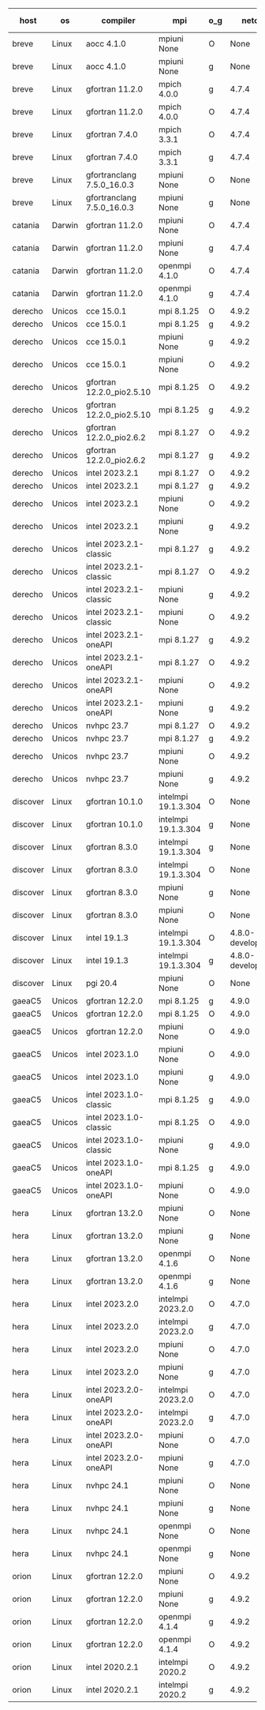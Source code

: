 

| host     | os       | compiler                              | mpi                      | o_g        | netcdf        | build       | u_pass          | u_fail          | s_pass            | s_fail            | e_pass             | e_fail             | nuopc_pass       | nuopc_fail       | artifacts link          |
|----------|----------|---------------------------------------|--------------------------|------------|---------------|-------------|-----------------|-----------------|-------------------|-------------------|--------------------|--------------------|------------------|------------------|-------------------------|
| breve | Linux | aocc 4.1.0 | mpiuni None  | O | None  | PASS | 12500 | 26 | 8 | 0 | 44 | 0 | None | None | <a href="https://github.com/esmf-org/esmf-test-artifacts/tree/36dc4614a28268a9d363fce41422d06efd549188/develop/aocc/4.1.0/O/mpiuni/None" target="_blank">36dc461</a> | 
| breve | Linux | aocc 4.1.0 | mpiuni None  | g | None  | PASS | 12500 | 26 | 8 | 0 | 44 | 0 | None | None | <a href="https://github.com/esmf-org/esmf-test-artifacts/tree/3c6a489dc06f881cef0feed0aca3a4799b3487e6/develop/aocc/4.1.0/g/mpiuni/None" target="_blank">3c6a489</a> | 
| breve | Linux | gfortran 11.2.0 | mpich 4.0.0  | g | 4.7.4  | PASS | 14194 | 0 | 50 | 0 | 81 | 0 | 56 | 0 | <a href="https://github.com/esmf-org/esmf-test-artifacts/tree/feda2a27981fc5a6c972c9bafc65f843d1ed981a/develop/gfortran/11.2.0/g/mpich/4.0.0" target="_blank">feda2a2</a> | 
| breve | Linux | gfortran 11.2.0 | mpich 4.0.0  | O | 4.7.4  | PASS | 14194 | 0 | 50 | 0 | 81 | 0 | 56 | 0 | <a href="https://github.com/esmf-org/esmf-test-artifacts/tree/c554107827f60c4bb0faf931a1aa6849be84dee2/develop/gfortran/11.2.0/O/mpich/4.0.0" target="_blank">c554107</a> | 
| breve | Linux | gfortran 7.4.0 | mpich 3.3.1  | O | 4.7.4  | PASS | 14194 | 0 | 50 | 0 | 81 | 0 | 56 | 0 | <a href="https://github.com/esmf-org/esmf-test-artifacts/tree/d403d0070a71a28cdcdecc1347aca2acfae4b44f/develop/gfortran/7.4.0/O/mpich/3.3.1" target="_blank">d403d00</a> | 
| breve | Linux | gfortran 7.4.0 | mpich 3.3.1  | g | 4.7.4  | PASS | 14194 | 0 | 50 | 0 | 81 | 0 | 56 | 0 | <a href="https://github.com/esmf-org/esmf-test-artifacts/tree/26ed8aa1e74e73985e050c7d4204c4c121a73762/develop/gfortran/7.4.0/g/mpich/3.3.1" target="_blank">26ed8aa</a> | 
| breve | Linux | gfortranclang 7.5.0_16.0.3 | mpiuni None  | O | None  | PASS | 12526 | 0 | 8 | 0 | 44 | 0 | None | None | <a href="https://github.com/esmf-org/esmf-test-artifacts/tree/ba6af8cc9a399b09143553410d7b69f87054418f/develop/gfortranclang/7.5.0_16.0.3/O/mpiuni/None" target="_blank">ba6af8c</a> | 
| breve | Linux | gfortranclang 7.5.0_16.0.3 | mpiuni None  | g | None  | PASS | 12526 | 0 | 8 | 0 | 44 | 0 | None | None | <a href="https://github.com/esmf-org/esmf-test-artifacts/tree/73ee4a9d083b38116bf9e32a85748be82e51c177/develop/gfortranclang/7.5.0_16.0.3/g/mpiuni/None" target="_blank">73ee4a9</a> | 
| catania | Darwin | gfortran 11.2.0 | mpiuni None  | O | 4.7.4  | PASS | 12526 | 0 | 8 | 0 | 44 | 0 | None | None | <a href="https://github.com/esmf-org/esmf-test-artifacts/tree/4768c860988cafc62c035a081e3b6a4c6eb28e3d/develop/gfortran/11.2.0/O/mpiuni/None" target="_blank">4768c86</a> | 
| catania | Darwin | gfortran 11.2.0 | mpiuni None  | g | 4.7.4  | PASS | 12526 | 0 | 8 | 0 | 44 | 0 | None | None | <a href="https://github.com/esmf-org/esmf-test-artifacts/tree/3692fba72862ec502ace4833aa35c69a13557162/develop/gfortran/11.2.0/g/mpiuni/None" target="_blank">3692fba</a> | 
| catania | Darwin | gfortran 11.2.0 | openmpi 4.1.0  | O | 4.7.4  | PASS | 14191 | 3 | 50 | 0 | 81 | 0 | 56 | 0 | <a href="https://github.com/esmf-org/esmf-test-artifacts/tree/11293c32cb2af93c946e570e5888d20df9ecca9c/develop/gfortran/11.2.0/O/openmpi/4.1.0" target="_blank">11293c3</a> | 
| catania | Darwin | gfortran 11.2.0 | openmpi 4.1.0  | g | 4.7.4  | PASS | 14191 | 3 | 50 | 0 | 81 | 0 | 56 | 0 | <a href="https://github.com/esmf-org/esmf-test-artifacts/tree/cdc2b3c4d7c46c596b83a4ec23a587f0c6a087d6/develop/gfortran/11.2.0/g/openmpi/4.1.0" target="_blank">cdc2b3c</a> | 
| derecho | Unicos | cce 15.0.1 | mpi 8.1.25  | O | 4.9.2  | PASS | 14116 | 78 | 50 | 0 | 81 | 0 | 56 | 0 | <a href="https://github.com/esmf-org/esmf-test-artifacts/tree/10f9a6329f9c336ed47fefdada4854526002867c/develop/cce/15.0.1/O/mpi/8.1.25" target="_blank">10f9a63</a> | 
| derecho | Unicos | cce 15.0.1 | mpi 8.1.25  | g | 4.9.2  | PASS | 14118 | 76 | 50 | 0 | 81 | 0 | 56 | 0 | <a href="https://github.com/esmf-org/esmf-test-artifacts/tree/64ca226a8a30150b59d1c9a111707099c12c7db5/develop/cce/15.0.1/g/mpi/8.1.25" target="_blank">64ca226</a> | 
| derecho | Unicos | cce 15.0.1 | mpiuni None  | g | 4.9.2  | PASS | 12450 | 76 | 8 | 0 | 44 | 0 | None | None | <a href="https://github.com/esmf-org/esmf-test-artifacts/tree/8bbe92f079b8eb30d1badff9b3867f0830971bff/develop/cce/15.0.1/g/mpiuni/None" target="_blank">8bbe92f</a> | 
| derecho | Unicos | cce 15.0.1 | mpiuni None  | O | 4.9.2  | PASS | 12291 | 235 | 8 | 0 | 44 | 0 | None | None | <a href="https://github.com/esmf-org/esmf-test-artifacts/tree/fc5685dc0036190e2d28c5a340c8eba5b8675df1/develop/cce/15.0.1/O/mpiuni/None" target="_blank">fc5685d</a> | 
| derecho | Unicos | gfortran 12.2.0_pio2.5.10 | mpi 8.1.25  | O | 4.9.2  | PASS | 14194 | 0 | 50 | 0 | 81 | 0 | 56 | 0 | <a href="https://github.com/esmf-org/esmf-test-artifacts/tree/6553b41d38d1105be224971f225f787b22d7f1f4/develop/gfortran/12.2.0_pio2.5.10/O/mpi/8.1.25" target="_blank">6553b41</a> | 
| derecho | Unicos | gfortran 12.2.0_pio2.5.10 | mpi 8.1.25  | g | 4.9.2  | PASS | 14194 | 0 | 50 | 0 | 81 | 0 | 56 | 0 | <a href="https://github.com/esmf-org/esmf-test-artifacts/tree/0bfd343cfe31b4d0ad916abd244ec25203946135/develop/gfortran/12.2.0_pio2.5.10/g/mpi/8.1.25" target="_blank">0bfd343</a> | 
| derecho | Unicos | gfortran 12.2.0_pio2.6.2 | mpi 8.1.27  | O | 4.9.2  | PASS | 14194 | 0 | 50 | 0 | 81 | 0 | 56 | 0 | <a href="https://github.com/esmf-org/esmf-test-artifacts/tree/9d0cef90a406a09507770c2ff900bc1e7f724ed3/develop/gfortran/12.2.0_pio2.6.2/O/mpi/8.1.27" target="_blank">9d0cef9</a> | 
| derecho | Unicos | gfortran 12.2.0_pio2.6.2 | mpi 8.1.27  | g | 4.9.2  | PASS | 14194 | 0 | 50 | 0 | 81 | 0 | 56 | 0 | <a href="https://github.com/esmf-org/esmf-test-artifacts/tree/2922b18bf7904618e9cc5a81c27e3ad2929bae15/develop/gfortran/12.2.0_pio2.6.2/g/mpi/8.1.27" target="_blank">2922b18</a> | 
| derecho | Unicos | intel 2023.2.1 | mpi 8.1.27  | O | 4.9.2  | PASS | 14194 | 0 | 50 | 0 | 81 | 0 | 56 | 0 | <a href="https://github.com/esmf-org/esmf-test-artifacts/tree/639b9d2ae578b1a7e53ed15b5369a5ca3055ac5d/develop/intel/2023.2.1/O/mpi/8.1.27" target="_blank">639b9d2</a> | 
| derecho | Unicos | intel 2023.2.1 | mpi 8.1.27  | g | 4.9.2  | PASS | 14194 | 0 | 50 | 0 | 81 | 0 | 56 | 0 | <a href="https://github.com/esmf-org/esmf-test-artifacts/tree/0e6b7b659de7ea83a3d422de33e28aade4d63664/develop/intel/2023.2.1/g/mpi/8.1.27" target="_blank">0e6b7b6</a> | 
| derecho | Unicos | intel 2023.2.1 | mpiuni None  | O | 4.9.2  | PASS | 12526 | 0 | 8 | 0 | 44 | 0 | None | None | <a href="https://github.com/esmf-org/esmf-test-artifacts/tree/24bccbe2cfc714ce911cffbf65811e5132059199/develop/intel/2023.2.1/O/mpiuni/None" target="_blank">24bccbe</a> | 
| derecho | Unicos | intel 2023.2.1 | mpiuni None  | g | 4.9.2  | PASS | 12526 | 0 | 8 | 0 | 44 | 0 | None | None | <a href="https://github.com/esmf-org/esmf-test-artifacts/tree/69ed94212aded2e8979183483f47a97af2744ea4/develop/intel/2023.2.1/g/mpiuni/None" target="_blank">69ed942</a> | 
| derecho | Unicos | intel 2023.2.1-classic | mpi 8.1.27  | g | 4.9.2  | PASS | 14194 | 0 | 50 | 0 | 81 | 0 | 56 | 0 | <a href="https://github.com/esmf-org/esmf-test-artifacts/tree/63029527fd3d99ba4b90eb780a3c3a22d1a82465/develop/intel/2023.2.1-classic/g/mpi/8.1.27" target="_blank">6302952</a> | 
| derecho | Unicos | intel 2023.2.1-classic | mpi 8.1.27  | O | 4.9.2  | PASS | 14194 | 0 | 50 | 0 | 81 | 0 | 56 | 0 | <a href="https://github.com/esmf-org/esmf-test-artifacts/tree/3f7bfee651f93df10d0e15ac531a1ffa490762da/develop/intel/2023.2.1-classic/O/mpi/8.1.27" target="_blank">3f7bfee</a> | 
| derecho | Unicos | intel 2023.2.1-classic | mpiuni None  | g | 4.9.2  | PASS | 12526 | 0 | 8 | 0 | 44 | 0 | None | None | <a href="https://github.com/esmf-org/esmf-test-artifacts/tree/ff549aa646543f12a31a29ed07714852ee43cd9c/develop/intel/2023.2.1-classic/g/mpiuni/None" target="_blank">ff549aa</a> | 
| derecho | Unicos | intel 2023.2.1-classic | mpiuni None  | O | 4.9.2  | PASS | 12526 | 0 | 8 | 0 | 44 | 0 | None | None | <a href="https://github.com/esmf-org/esmf-test-artifacts/tree/fc8eadd636c3abcfc735dcbbd3f708c6d3c30a7f/develop/intel/2023.2.1-classic/O/mpiuni/None" target="_blank">fc8eadd</a> | 
| derecho | Unicos | intel 2023.2.1-oneAPI | mpi 8.1.27  | g | 4.9.2  | PASS | 14194 | 0 | 50 | 0 | 81 | 0 | 56 | 0 | <a href="https://github.com/esmf-org/esmf-test-artifacts/tree/94888112e4cfeedf233d4772c9e7f9263ece9b40/develop/intel/2023.2.1-oneAPI/g/mpi/8.1.27" target="_blank">9488811</a> | 
| derecho | Unicos | intel 2023.2.1-oneAPI | mpi 8.1.27  | O | 4.9.2  | PASS | 14194 | 0 | 49 | 1 | 81 | 0 | 56 | 0 | <a href="https://github.com/esmf-org/esmf-test-artifacts/tree/330e068f8b16fbd315706b7d70f89be17943b2d6/develop/intel/2023.2.1-oneAPI/O/mpi/8.1.27" target="_blank">330e068</a> | 
| derecho | Unicos | intel 2023.2.1-oneAPI | mpiuni None  | O | 4.9.2  | PASS | 12526 | 0 | 8 | 0 | 44 | 0 | None | None | <a href="https://github.com/esmf-org/esmf-test-artifacts/tree/503a141784cc602b252f8a6a1c691db55c78ac76/develop/intel/2023.2.1-oneAPI/O/mpiuni/None" target="_blank">503a141</a> | 
| derecho | Unicos | intel 2023.2.1-oneAPI | mpiuni None  | g | 4.9.2  | PASS | 12526 | 0 | 8 | 0 | 44 | 0 | None | None | <a href="https://github.com/esmf-org/esmf-test-artifacts/tree/e40d347c75266a3c6d0428fb3192a77415238162/develop/intel/2023.2.1-oneAPI/g/mpiuni/None" target="_blank">e40d347</a> | 
| derecho | Unicos | nvhpc 23.7 | mpi 8.1.27  | O | 4.9.2  | PASS | 14194 | 0 | 50 | 0 | 81 | 0 | 56 | 0 | <a href="https://github.com/esmf-org/esmf-test-artifacts/tree/b3424e5d3fd68265df495b1bb1e8826f1e68327e/develop/nvhpc/23.7/O/mpi/8.1.27" target="_blank">b3424e5</a> | 
| derecho | Unicos | nvhpc 23.7 | mpi 8.1.27  | g | 4.9.2  | PASS | 14194 | 0 | 50 | 0 | 81 | 0 | 56 | 0 | <a href="https://github.com/esmf-org/esmf-test-artifacts/tree/3ce9b33e37ddbcfa4a9fb71eb3767a82df1f8a8f/develop/nvhpc/23.7/g/mpi/8.1.27" target="_blank">3ce9b33</a> | 
| derecho | Unicos | nvhpc 23.7 | mpiuni None  | O | 4.9.2  | PASS | 12526 | 0 | 8 | 0 | 44 | 0 | None | None | <a href="https://github.com/esmf-org/esmf-test-artifacts/tree/5b428dab52b048d5454886ed5ade84551ea7c118/develop/nvhpc/23.7/O/mpiuni/None" target="_blank">5b428da</a> | 
| derecho | Unicos | nvhpc 23.7 | mpiuni None  | g | 4.9.2  | PASS | 12526 | 0 | 8 | 0 | 44 | 0 | None | None | <a href="https://github.com/esmf-org/esmf-test-artifacts/tree/28b0b7a378bfa5bd7e65cf92eb9d29e975efbef5/develop/nvhpc/23.7/g/mpiuni/None" target="_blank">28b0b7a</a> | 
| discover | Linux | gfortran 10.1.0 | intelmpi 19.1.3.304  | O | None  | PASS | 14179 | 15 | 50 | 0 | 81 | 0 | 56 | 0 | <a href="https://github.com/esmf-org/esmf-test-artifacts/tree/81718f5bafed4d24c04cf0d3dd6aff3976ecbe52/develop/gfortran/10.1.0/O/intelmpi/19.1.3.304" target="_blank">81718f5</a> | 
| discover | Linux | gfortran 10.1.0 | intelmpi 19.1.3.304  | g | None  | PASS | 14179 | 15 | 50 | 0 | 81 | 0 | 56 | 0 | <a href="https://github.com/esmf-org/esmf-test-artifacts/tree/6c495d4943e5893a075012eb62da20c78ab3de92/develop/gfortran/10.1.0/g/intelmpi/19.1.3.304" target="_blank">6c495d4</a> | 
| discover | Linux | gfortran 8.3.0 | intelmpi 19.1.3.304  | g | None  | PASS | 14179 | 15 | 50 | 0 | 81 | 0 | 56 | 0 | <a href="https://github.com/esmf-org/esmf-test-artifacts/tree/a87957b2f3aaffed0bf66e18eafefbca7b77fb2d/develop/gfortran/8.3.0/g/intelmpi/19.1.3.304" target="_blank">a87957b</a> | 
| discover | Linux | gfortran 8.3.0 | intelmpi 19.1.3.304  | O | None  | PASS | 14179 | 15 | 50 | 0 | 81 | 0 | 56 | 0 | <a href="https://github.com/esmf-org/esmf-test-artifacts/tree/f263e594b4d7ded6eae35189bb7bdc78a62f423c/develop/gfortran/8.3.0/O/intelmpi/19.1.3.304" target="_blank">f263e59</a> | 
| discover | Linux | gfortran 8.3.0 | mpiuni None  | g | None  | PASS | 12526 | 0 | 8 | 0 | 44 | 0 | None | None | <a href="https://github.com/esmf-org/esmf-test-artifacts/tree/678675071d26b6ff60baf6b1c97c58a7ec393fb2/develop/gfortran/8.3.0/g/mpiuni/None" target="_blank">6786750</a> | 
| discover | Linux | gfortran 8.3.0 | mpiuni None  | O | None  | PASS | 12526 | 0 | 8 | 0 | 44 | 0 | None | None | <a href="https://github.com/esmf-org/esmf-test-artifacts/tree/c2273a3b26812d2d9cbcdff992b1d011f217086a/develop/gfortran/8.3.0/O/mpiuni/None" target="_blank">c2273a3</a> | 
| discover | Linux | intel 19.1.3 | intelmpi 19.1.3.304  | O | 4.8.0-development  | PASS | 14194 | 0 | 50 | 0 | 81 | 0 | 56 | 0 | <a href="https://github.com/esmf-org/esmf-test-artifacts/tree/f13d60010d626575d5f63c078b8b7d1d914045c3/develop/intel/19.1.3/O/intelmpi/19.1.3.304" target="_blank">f13d600</a> | 
| discover | Linux | intel 19.1.3 | intelmpi 19.1.3.304  | g | 4.8.0-development  | PASS | 14194 | 0 | 50 | 0 | 81 | 0 | 56 | 0 | <a href="https://github.com/esmf-org/esmf-test-artifacts/tree/612ff9b600690790a8799e14197b90806883107d/develop/intel/19.1.3/g/intelmpi/19.1.3.304" target="_blank">612ff9b</a> | 
| discover | Linux | pgi 20.4 | mpiuni None  | O | None  | PASS | None | None | None | None | None | None | None | None | <a href="https://github.com/esmf-org/esmf-test-artifacts/tree/465950e41357fb7965255ac8c7d0d79a825adfff/develop/pgi/20.4/O/mpiuni/None" target="_blank">465950e</a> | 
| gaeaC5 | Unicos | gfortran 12.2.0 | mpi 8.1.25  | g | 4.9.0  | PASS | None | None | None | None | None | None | None | None | <a href="https://github.com/esmf-org/esmf-test-artifacts/tree/6ae18acb721b34d5d6bee15c822997a6c2140520/develop/gfortran/12.2.0/g/mpi/8.1.25" target="_blank">6ae18ac</a> | 
| gaeaC5 | Unicos | gfortran 12.2.0 | mpi 8.1.25  | O | 4.9.0  | PASS | None | None | None | None | None | None | None | None | <a href="https://github.com/esmf-org/esmf-test-artifacts/tree/9c68adc7b37d00b1587f9109213367e95d564c7c/develop/gfortran/12.2.0/O/mpi/8.1.25" target="_blank">9c68adc</a> | 
| gaeaC5 | Unicos | gfortran 12.2.0 | mpiuni None  | O | 4.9.0  | PASS | 12526 | 0 | 8 | 0 | 44 | 0 | None | None | <a href="https://github.com/esmf-org/esmf-test-artifacts/tree/296abfc88ff5fb99ee6ebc06a8cedccf528aecb0/develop/gfortran/12.2.0/O/mpiuni/None" target="_blank">296abfc</a> | 
| gaeaC5 | Unicos | intel 2023.1.0 | mpiuni None  | O | 4.9.0  | PASS | 12526 | 0 | 8 | 0 | 44 | 0 | None | None | <a href="https://github.com/esmf-org/esmf-test-artifacts/tree/b82c2a1ae8f225a059ebe1b9b3638c2099c856d9/develop/intel/2023.1.0/O/mpiuni/None" target="_blank">b82c2a1</a> | 
| gaeaC5 | Unicos | intel 2023.1.0 | mpiuni None  | g | 4.9.0  | PASS | 12526 | 0 | 8 | 0 | 44 | 0 | None | None | <a href="https://github.com/esmf-org/esmf-test-artifacts/tree/80ed7a371b2e7eadb3c7c8c81f9ebe1eff87181b/develop/intel/2023.1.0/g/mpiuni/None" target="_blank">80ed7a3</a> | 
| gaeaC5 | Unicos | intel 2023.1.0-classic | mpi 8.1.25  | g | 4.9.0  | PASS | None | None | None | None | None | None | None | None | <a href="https://github.com/esmf-org/esmf-test-artifacts/tree/99324e7dd5900768843c93a7f0f987c7f6393a0f/develop/intel/2023.1.0-classic/g/mpi/8.1.25" target="_blank">99324e7</a> | 
| gaeaC5 | Unicos | intel 2023.1.0-classic | mpi 8.1.25  | O | 4.9.0  | PASS | None | None | None | None | None | None | None | None | <a href="https://github.com/esmf-org/esmf-test-artifacts/tree/f9628de2357aa665ed2ad50a4503a31215adc3aa/develop/intel/2023.1.0-classic/O/mpi/8.1.25" target="_blank">f9628de</a> | 
| gaeaC5 | Unicos | intel 2023.1.0-classic | mpiuni None  | g | 4.9.0  | PASS | 12526 | 0 | 8 | 0 | 44 | 0 | None | None | <a href="https://github.com/esmf-org/esmf-test-artifacts/tree/21c6c8fd0e603de370c7494e303dcf8e34eaccf6/develop/intel/2023.1.0-classic/g/mpiuni/None" target="_blank">21c6c8f</a> | 
| gaeaC5 | Unicos | intel 2023.1.0-oneAPI | mpi 8.1.25  | g | 4.9.0  | PASS | None | None | None | None | None | None | None | None | <a href="https://github.com/esmf-org/esmf-test-artifacts/tree/53dc6ed93d000997282195f11ae590b13289d07e/develop/intel/2023.1.0-oneAPI/g/mpi/8.1.25" target="_blank">53dc6ed</a> | 
| gaeaC5 | Unicos | intel 2023.1.0-oneAPI | mpiuni None  | O | 4.9.0  | PASS | 12526 | 0 | 8 | 0 | 44 | 0 | None | None | <a href="https://github.com/esmf-org/esmf-test-artifacts/tree/ac030b4d96b274938eb4b1f2128259d9a2570767/develop/intel/2023.1.0-oneAPI/O/mpiuni/None" target="_blank">ac030b4</a> | 
| hera | Linux | gfortran 13.2.0 | mpiuni None  | O | None  | PASS | 12526 | 0 | 8 | 0 | 44 | 0 | None | None | <a href="https://github.com/esmf-org/esmf-test-artifacts/tree/6b234dafe6f7835ff95fa331c720b60201ebe0b3/develop/gfortran/13.2.0/O/mpiuni/None" target="_blank">6b234da</a> | 
| hera | Linux | gfortran 13.2.0 | mpiuni None  | g | None  | PASS | None | None | None | None | None | None | None | None | <a href="https://github.com/esmf-org/esmf-test-artifacts/tree/9ca9fd7b46dc84df73f31060e870e3be4a097c2c/develop/gfortran/13.2.0/g/mpiuni/None" target="_blank">9ca9fd7</a> | 
| hera | Linux | gfortran 13.2.0 | openmpi 4.1.6  | O | None  | PASS | 14194 | 0 | 50 | 0 | 81 | 0 | 56 | 0 | <a href="https://github.com/esmf-org/esmf-test-artifacts/tree/fb1739651748e2338ee36733ab1992a41c8a2929/develop/gfortran/13.2.0/O/openmpi/4.1.6" target="_blank">fb17396</a> | 
| hera | Linux | gfortran 13.2.0 | openmpi 4.1.6  | g | None  | PASS | None | None | None | None | None | None | None | None | <a href="https://github.com/esmf-org/esmf-test-artifacts/tree/aad73e0ecb64d7bf71751792f6c8ee1420b9439d/develop/gfortran/13.2.0/g/openmpi/4.1.6" target="_blank">aad73e0</a> | 
| hera | Linux | intel 2023.2.0 | intelmpi 2023.2.0  | O | 4.7.0  | PASS | None | None | None | None | None | None | None | None | <a href="https://github.com/esmf-org/esmf-test-artifacts/tree/f3c89db991ff7a70f532aa7fcef00b72570d21d3/develop/intel/2023.2.0/O/intelmpi/2023.2.0" target="_blank">f3c89db</a> | 
| hera | Linux | intel 2023.2.0 | intelmpi 2023.2.0  | g | 4.7.0  | PASS | None | None | None | None | None | None | None | None | <a href="https://github.com/esmf-org/esmf-test-artifacts/tree/b51f3a6b8c0c09f0b3e301cc8f0999e0da03caf0/develop/intel/2023.2.0/g/intelmpi/2023.2.0" target="_blank">b51f3a6</a> | 
| hera | Linux | intel 2023.2.0 | mpiuni None  | O | 4.7.0  | PASS | 12526 | 0 | 8 | 0 | 44 | 0 | None | None | <a href="https://github.com/esmf-org/esmf-test-artifacts/tree/bb5f806d95ed36c77ffaa85c229addaef280df1b/develop/intel/2023.2.0/O/mpiuni/None" target="_blank">bb5f806</a> | 
| hera | Linux | intel 2023.2.0 | mpiuni None  | g | 4.7.0  | PASS | 12526 | 0 | 8 | 0 | 44 | 0 | None | None | <a href="https://github.com/esmf-org/esmf-test-artifacts/tree/2b3e1b44c2e7e3416c30ac1857203411b925f967/develop/intel/2023.2.0/g/mpiuni/None" target="_blank">2b3e1b4</a> | 
| hera | Linux | intel 2023.2.0-oneAPI | intelmpi 2023.2.0  | O | 4.7.0  | PASS | None | None | None | None | None | None | None | None | <a href="https://github.com/esmf-org/esmf-test-artifacts/tree/b2547085c66c33a99bf01c5e3726e0d8eaa8645b/develop/intel/2023.2.0-oneAPI/O/intelmpi/2023.2.0" target="_blank">b254708</a> | 
| hera | Linux | intel 2023.2.0-oneAPI | intelmpi 2023.2.0  | g | 4.7.0  | PASS | 14194 | 0 | 50 | 0 | 81 | 0 | 56 | 0 | <a href="https://github.com/esmf-org/esmf-test-artifacts/tree/28c696ec142a8e53f4bc9c01070e599cc26da37d/develop/intel/2023.2.0-oneAPI/g/intelmpi/2023.2.0" target="_blank">28c696e</a> | 
| hera | Linux | intel 2023.2.0-oneAPI | mpiuni None  | O | 4.7.0  | PASS | None | None | None | None | None | None | None | None | <a href="https://github.com/esmf-org/esmf-test-artifacts/tree/16284e1dab1bbc0330467fcd341965429eafd6fa/develop/intel/2023.2.0-oneAPI/O/mpiuni/None" target="_blank">16284e1</a> | 
| hera | Linux | intel 2023.2.0-oneAPI | mpiuni None  | g | 4.7.0  | PASS | None | None | None | None | None | None | None | None | <a href="https://github.com/esmf-org/esmf-test-artifacts/tree/56317ea9bae72eb022058ad881f6962bd4520e19/develop/intel/2023.2.0-oneAPI/g/mpiuni/None" target="_blank">56317ea</a> | 
| hera | Linux | nvhpc 24.1 | mpiuni None  | O | None  | PASS | 12526 | 0 | 8 | 0 | 44 | 0 | None | None | <a href="https://github.com/esmf-org/esmf-test-artifacts/tree/bc4f2ec5b52f188c38f8405a6050eda230f753fc/develop/nvhpc/24.1/O/mpiuni/None" target="_blank">bc4f2ec</a> | 
| hera | Linux | nvhpc 24.1 | mpiuni None  | g | None  | PASS | 12526 | 0 | 8 | 0 | 44 | 0 | None | None | <a href="https://github.com/esmf-org/esmf-test-artifacts/tree/4ad7b5c297dca2c79ec64116e60da5cc37d63d65/develop/nvhpc/24.1/g/mpiuni/None" target="_blank">4ad7b5c</a> | 
| hera | Linux | nvhpc 24.1 | openmpi None  | O | None  | PASS | 14194 | 0 | 50 | 0 | 81 | 0 | 56 | 0 | <a href="https://github.com/esmf-org/esmf-test-artifacts/tree/49505b2a3139985df4df94bde10932e5f063b6ed/develop/nvhpc/24.1/O/openmpi/None" target="_blank">49505b2</a> | 
| hera | Linux | nvhpc 24.1 | openmpi None  | g | None  | PASS | None | None | None | None | None | None | None | None | <a href="https://github.com/esmf-org/esmf-test-artifacts/tree/09605318d185d87a9c141a1d54daeb13d0e4b180/develop/nvhpc/24.1/g/openmpi/None" target="_blank">0960531</a> | 
| orion | Linux | gfortran 12.2.0 | mpiuni None  | O | 4.9.2  | FAIL | None | None | None | None | None | None | None | None | <a href="https://github.com/esmf-org/esmf-test-artifacts/tree/aa97bfc2a2ce4c482bcbf445cface53dd7d39bbe/develop/gfortran/12.2.0/O/mpiuni/None" target="_blank">aa97bfc</a> | 
| orion | Linux | gfortran 12.2.0 | mpiuni None  | g | 4.9.2  | FAIL | None | None | None | None | None | None | None | None | <a href="https://github.com/esmf-org/esmf-test-artifacts/tree/7058de5b44de28d1f2b55979f1c92e79dc7ca85e/develop/gfortran/12.2.0/g/mpiuni/None" target="_blank">7058de5</a> | 
| orion | Linux | gfortran 12.2.0 | openmpi 4.1.4  | g | 4.9.2  | FAIL | None | None | None | None | None | None | None | None | <a href="https://github.com/esmf-org/esmf-test-artifacts/tree/f2821bfb6848603e880ff50be07e6d96d5faf5af/develop/gfortran/12.2.0/g/openmpi/4.1.4" target="_blank">f2821bf</a> | 
| orion | Linux | gfortran 12.2.0 | openmpi 4.1.4  | O | 4.9.2  | FAIL | None | None | None | None | None | None | None | None | <a href="https://github.com/esmf-org/esmf-test-artifacts/tree/0335b6ed68f5e4ada978b03b004d9fc0e02c7990/develop/gfortran/12.2.0/O/openmpi/4.1.4" target="_blank">0335b6e</a> | 
| orion | Linux | intel 2020.2.1 | intelmpi 2020.2  | O | 4.9.2  | FAIL | None | None | None | None | None | None | None | None | <a href="https://github.com/esmf-org/esmf-test-artifacts/tree/cd5959fa9fd02d9b51549019666c4884307ab894/develop/intel/2020.2.1/O/intelmpi/2020.2" target="_blank">cd5959f</a> | 
| orion | Linux | intel 2020.2.1 | intelmpi 2020.2  | g | 4.9.2  | FAIL | None | None | None | None | None | None | None | None | <a href="https://github.com/esmf-org/esmf-test-artifacts/tree/46a0d185f24cd97d7d9104548e256a93ce16bc64/develop/intel/2020.2.1/g/intelmpi/2020.2" target="_blank">46a0d18</a> | 
